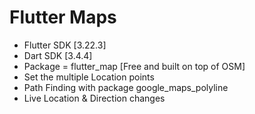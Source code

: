# Flutter Maps 

- Flutter SDK [3.22.3]
- Dart SDK [3.4.4]
- Package = flutter_map [Free and built on top of OSM]
- Set the multiple Location points
- Path Finding with package google_maps_polyline
- Live Location & Direction changes 
